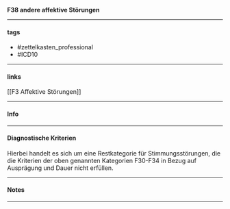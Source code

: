 __F38 andere affektive Störungen__

___________________________________________
#### tags

- #zettelkasten_professional
- #ICD10 
___________________________________________
#### links

[[F3 Affektive Störungen]]

___________________________________________
#### Info

___________________________________________
#### Diagnostische Kriterien
Hierbei handelt es sich um eine Restkategorie für Stimmungsstörungen, die die Kriterien der oben genannten Kategorien F30-F34 in Bezug auf Ausprägung und Dauer nicht erfüllen.

___________________________________________
#### Notes

___________________________________________

